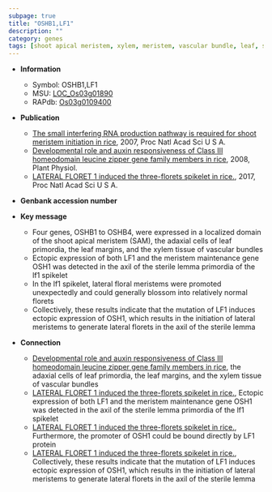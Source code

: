 ```yaml
---
subpage: true
title: "OSHB1,LF1"
description: ""
category: genes
tags: [shoot apical meristem, xylem, meristem, vascular bundle, leaf, shoot, spikelet, floral, floral meristem, lemma, sterile]
---
```


* **Information**  
    + Symbol: OSHB1,LF1  
    + MSU: [LOC_Os03g01890](http://rice.plantbiology.msu.edu/cgi-bin/ORF_infopage.cgi?orf=LOC_Os03g01890)  
    + RAPdb: [Os03g0109400](http://rapdb.dna.affrc.go.jp/viewer/gbrowse_details/irgsp1?name=Os03g0109400)  

* **Publication**  
    + [The small interfering RNA production pathway is required for shoot meristem initiation in rice](http://www.ncbi.nlm.nih.gov/pubmed?term=The+small+interfering+RNA+production+pathway+is+required+for+shoot+meristem+initiation+in+rice%5BTitle%5D), 2007, Proc Natl Acad Sci U S A.
    + [Developmental role and auxin responsiveness of Class III homeodomain leucine zipper gene family members in rice](http://www.ncbi.nlm.nih.gov/pubmed?term=Developmental+role+and+auxin+responsiveness+of+Class+III+homeodomain+leucine+zipper+gene+family+members+in+rice%5BTitle%5D), 2008, Plant Physiol.
    + [LATERAL FLORET 1 induced the three-florets spikelet in rice.](http://www.ncbi.nlm.nih.gov/pubmed?term=LATERAL+FLORET+1+induced+the+three-florets+spikelet+in+rice.%5BTitle%5D), 2017, Proc Natl Acad Sci U S A.

* **Genbank accession number**  

* **Key message**  
    + Four genes, OSHB1 to OSHB4, were expressed in a localized domain of the shoot apical meristem (SAM), the adaxial cells of leaf primordia, the leaf margins, and the xylem tissue of vascular bundles
    + Ectopic expression of both LF1 and the meristem maintenance gene OSH1 was detected in the axil of the sterile lemma primordia of the lf1 spikelet
    + In the lf1 spikelet, lateral floral meristems were promoted unexpectedly and could generally blossom into relatively normal florets
    + Collectively, these results indicate that the mutation of LF1 induces ectopic expression of OSH1, which results in the initiation of lateral meristems to generate lateral florets in the axil of the sterile lemma

* **Connection**  
    + [Developmental role and auxin responsiveness of Class III homeodomain leucine zipper gene family members in rice](SAM), the adaxial cells of leaf primordia, the leaf margins, and the xylem tissue of vascular bundles
    + [LATERAL FLORET 1 induced the three-florets spikelet in rice.](http://www.ncbi.nlm.nih.gov/pubmed?term=LATERAL+FLORET+1+induced+the+three-florets+spikelet+in+rice.%5BTitle%5D),  Ectopic expression of both LF1 and the meristem maintenance gene OSH1 was detected in the axil of the sterile lemma primordia of the lf1 spikelet
    + [LATERAL FLORET 1 induced the three-florets spikelet in rice.](http://www.ncbi.nlm.nih.gov/pubmed?term=LATERAL+FLORET+1+induced+the+three-florets+spikelet+in+rice.%5BTitle%5D),  Furthermore, the promoter of OSH1 could be bound directly by LF1 protein
    + [LATERAL FLORET 1 induced the three-florets spikelet in rice.](http://www.ncbi.nlm.nih.gov/pubmed?term=LATERAL+FLORET+1+induced+the+three-florets+spikelet+in+rice.%5BTitle%5D),  Collectively, these results indicate that the mutation of LF1 induces ectopic expression of OSH1, which results in the initiation of lateral meristems to generate lateral florets in the axil of the sterile lemma



